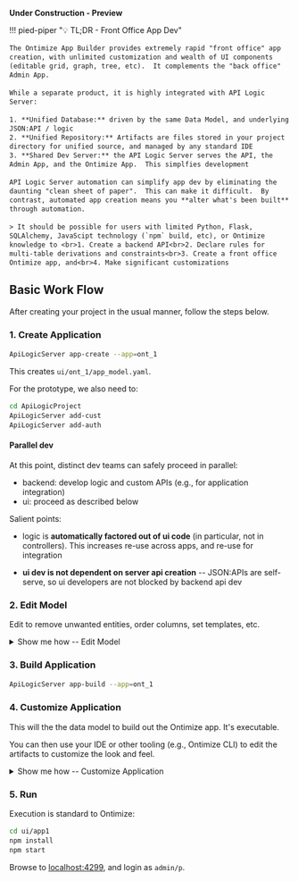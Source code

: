**Under Construction - Preview**

!!! pied-piper ":bulb: TL;DR - Front Office App Dev"

    The Ontimize App Builder provides extremely rapid "front office" app creation, with unlimited customization and wealth of UI components (editable grid, graph, tree, etc).  It complements the "back office" Admin App.

    While a separate product, it is highly integrated with API Logic Server:

    1. **Unified Database:** driven by the same Data Model, and underlying JSON:API / logic
    2. **Unified Repository:** Artifacts are files stored in your project directory for unified source, and managed by any standard IDE
    3. **Shared Dev Server:** the API Logic Server serves the API, the Admin App, and the Ontimize App.  This simplfies development
    
    API Logic Server automation can simplify app dev by eliminating the daunting "clean sheet of paper".  This can make it difficult.  By contrast, automated app creation means you **alter what's been built** through automation.

    > It should be possible for users with limited Python, Flask, SQLAlchemy, JavaScipt technology (`npm` build, etc), or Ontimize knowledge to <br>1. Create a backend API<br>2. Declare rules for multi-table derivations and constraints<br>3. Create a front office Ontimize app, and<br>4. Make significant customizations


## Basic Work Flow

After creating your project in the usual manner, follow the steps below.

### 1. Create Application

```bash
ApiLogicServer app-create --app=ont_1
```

This creates `ui/ont_1/app_model.yaml`.

For the prototype, we also need to:

```bash
cd ApiLogicProject
ApiLogicServer add-cust
ApiLogicServer add-auth
```

#### Parallel dev

At this point, distinct dev teams can safely proceed in parallel:

* backend: develop logic and custom APIs (e.g., for application integration)
* ui: proceed as described below

Salient points:

* logic is **automatically factored out of ui code** (in particular, not in controllers).  This increases re-use across apps, and re-use for integration

* **ui dev is not dependent on server api creation** -- JSON:APIs are self-serve, so ui developers are not blocked by backend api dev

### 2. Edit Model

Edit to remove unwanted entities, order columns, set templates, etc.

<details markdown>

<summary> Show me how -- Edit Model </summary>

&nbsp;

![app_create](images/ontimize/app-create.png)

</details>

### 3. Build Application

```bash
ApiLogicServer app-build --app=ont_1
```
### 4. Customize Application

This will the the data model to build out the Ontimize app.  It's executable.

You can then use your IDE or other tooling (e.g., Ontimize CLI) to edit the artifacts to customize the look and feel.


<details markdown>

<summary> Show me how -- Customize Application </summary>

&nbsp;

![app_create](images/ontimize/app-create.png)

</details>

### 5. Run

Execution is standard to Ontimize:

```bash
cd ui/app1
npm install
npm start
```

Browse to [localhost:4299](http://localhost:4299), and login as `admin/p`.
